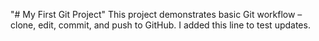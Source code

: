 "# My First Git Project"
This project demonstrates basic Git workflow – clone, edit, commit, and push to GitHub. I added this line to test updates.

